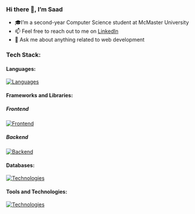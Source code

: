 ### Hi there 👋, I’m Saad
- 🎓I’m a second-year Computer Science student at McMaster University
- 📫 Feel free to reach out to me on <a href=https://www.linkedin.com/in/saad-tariq-cs/ target=_blank>LinkedIn</a>
- 💬 Ask me about anything related to web development
<!-- - 🌱 I’m currently learning MySQL, Next.js, Prisma and Tailwind. -->
<!-- - 🔭 I’m currently working on an app to track job applications, and a Linked List visualizer -->
### Tech Stack:

#### Languages:
[![Languages](https://skillicons.dev/icons?i=js,ts,python,c,bash&theme=dark)](https://skillicons.dev)

#### Frameworks and Libraries:

##### Frontend
[![Frontend](https://skillicons.dev/icons?i=next,react,redux,tailwind,bootstrap&theme=dark)](https://skillicons.dev)

##### Backend
[![Backend](https://skillicons.dev/icons?i=nodejs,express,prisma&theme=dark)](https://skillicons.dev)

#### Databases:
[![Technologies](https://skillicons.dev/icons?i=postgres,mysql,mongodb&theme=dark)](https://skillicons.dev)

#### Tools and Technologies:
[![Technologies](https://skillicons.dev/icons?i=git,vite&theme=dark)](https://skillicons.dev)

<!--
### Stats:

![GitHub stats](https://github-readme-stats.vercel.app/api?username=tariqs26&show_icons=true&theme=tokyonight&count_private=true)
[![Top Langs](https://github-readme-stats.vercel.app/api/top-langs/?username=tariqs26&&layout=compact&theme=tokyonight&count_private=true)](https://github.com/anuraghazra/github-readme-stats)
-->

<!--
- 👯 I’m looking to collaborate on ...
- ⚡ Fun fact: ...
- https://github.com/tandpfun/skill-icons
-->

